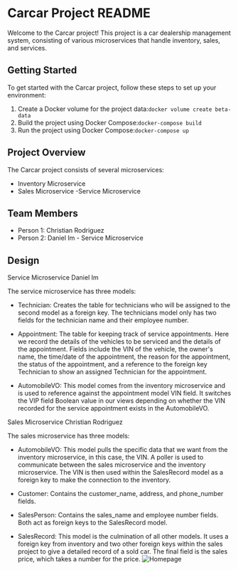 # Carcar Project README
Welcome to the Carcar project! This project is a car dealership management system, consisting of various microservices that handle inventory, sales, and services.

## Getting Started
To get started with the Carcar project, follow these steps to set up your environment:

1. Create a Docker volume for the project data:`docker volume create beta-data`
2. Build the project using Docker Compose:`docker-compose build`
3. Run the project using Docker Compose:`docker-compose up`

## Project Overview
The Carcar project consists of several microservices:

- Inventory Microservice
- Sales Microservice
-Service Microservice

## Team Members
- Person 1: Christian Rodriguez
- Person 2: Daniel Im - Service Microservice

## Design
Service Microservice
Daniel Im

The service microservice has three models:

- Technician: Creates the table for technicians who will be assigned to the second model as a foreign key. The technicians model only has two fields for the technician name and their employee number.

- Appointment: The table for keeping track of service appointments. Here we record the details of the vehicles to be serviced and the details of the appointment. Fields include the VIN of the vehicle, the owner's name, the time/date of the appointment, the reason for the appointment, the status of the appointment, and a reference to the foreign key Technician to show an assigned Technician for the appointment.

- AutomobileVO: This model comes from the inventory microservice and is used to reference against the appointment model VIN field. It switches the VIP field Boolean value in our views depending on whether the VIN recorded for the service appointment exists in the AutomobileVO.

Sales Microservice
Christian Rodriguez

The sales microservice has three models:

- AutomobileVO: This model pulls the specific data that we want from the inventory microservice, in this case, the VIN. A poller is used to communicate between the sales microservice and the inventory microservice. The VIN is then used within the SalesRecord model as a foreign key to make the connection to the inventory.

- Customer: Contains the customer_name, address, and phone_number fields.

- SalesPerson: Contains the sales_name and employee number fields. Both act as foreign keys to the SalesRecord model.

- SalesRecord: This model is the culmination of all other models. It uses a foreign key from inventory and two other foreign keys within the sales project to give a detailed record of a sold car. The final field is the sales price, which takes a number for the price.
![Homepage](https://user-images.githubusercontent.com/105233007/227309345-f6f39803-edcf-422b-8c8b-b1003e71dc1f.PNG)
